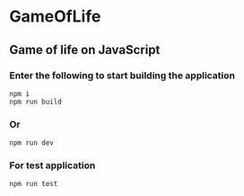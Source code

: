 # GameOfLife
## Game of life on JavaScript
### Enter the following to start building the application
    npm i
    npm run build
### Or 
    npm run dev
### For test application 
    npm run test
